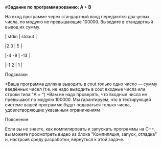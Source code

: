 #**Задание по программированию: A + B**

На вход программе через стандартный ввод передаются два целых числа, по модулю не превышающие 100000. Выведите в стандартный вывод их сумму.

| stdin	| stdout |

|2   3	|  5     |

|-4  -9	| -13    |

|-1  2	|  1     |

Подсказки

*Ваша программа должна выводить в cout только одно число — сумму введённых чисел (т.е. не надо выводить в cout входные числа или строки типа "A = ") *Вам не надо проверять, что входные числа не превышают по модулю 100000. Мы гарантируем, что в тестирующей системе вашей программе будут подаваться только числа, удовлетворяющие указанным ограничениям


Пояснение

Если вы не знаете, как компилировать и запускать программы на C++, вы можете просмотреть видео из блока "Компиляция, запуск, отладка" и, настроив среду разработки, вернуться к этой задаче.
